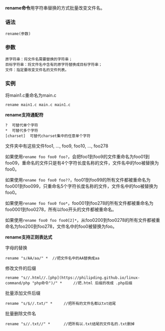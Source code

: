 **rename命令**用字符串替换的方式批量改变文件名。

### 语法  

```
rename(参数)
```

### 参数  

```
原字符串：将文件名需要替换的字符串；
目标字符串：将文件名中含有的原字符替换成目标字符串；
文件：指定要改变文件名的文件列表。
```

### 实例  

将main1.c重命名为main.c

```
rename main1.c main.c main1.c
```

**rename支持通配符**

```
?  可替代单个字符
*  可替代多个字符
[charset]  可替代charset集中的任意单个字符
```

文件夹中有这些文件foo1, ..., foo9, foo10, ..., foo278

如果使用`rename foo foo0 foo?`，会把foo1到foo9的文件重命名为foo01到foo09，重命名的文件只是有4个字符长度名称的文件，文件名中的foo被替换为foo0。

如果使用`rename foo foo0 foo??`，foo01到foo99的所有文件都被重命名为foo001到foo099，只重命名5个字符长度名称的文件，文件名中的foo被替换为foo0。

如果使用`rename foo foo0 foo*`，foo001到foo278的所有文件都被重命名为foo0001到foo0278，所有以foo开头的文件都被重命名。

如果使用`rename foo0 foo foo0[2]*`，从foo0200到foo0278的所有文件都被重命名为foo200到foo278，文件名中的foo0被替换为foo。

**rename支持正则表达式**

字母的替换

```
rename "s/AA/aa/" *  //把文件名中的AA替换成aa
```

修改文件的后缀

```
rename "s//.html//.[php](https://philipding.github.io/linux-command/php "php命令")/" *     //把.html 后缀的改成 .php后缀
```

批量添加文件后缀

```
rename "s/$//.txt/" *     //把所有的文件名都以txt结尾
```

批量删除文件名

```
rename "s//.txt//" *      //把所有以.txt结尾的文件名的.txt删掉
```